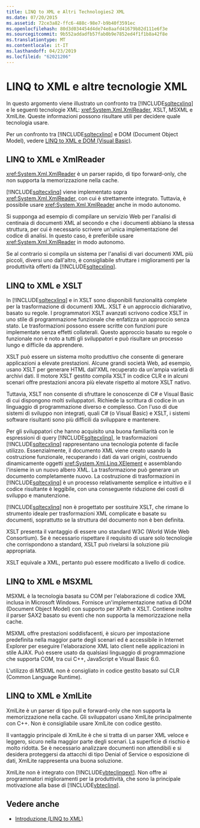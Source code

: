 ```yaml
---
title: LINQ to XML e Altri Technologies2 XML
ms.date: 07/20/2015
ms.assetid: 72ce3a82-ffc6-488c-98e7-b9b40f3591ec
ms.openlocfilehash: 80d3d034454d4de74e8aafd41679b82d111e6f3e
ms.sourcegitcommit: 9b552addadfb57fab0b9e7852ed4f1f1b8a42f8e
ms.translationtype: MT
ms.contentlocale: it-IT
ms.lasthandoff: 04/23/2019
ms.locfileid: "62021206"
---
```

# <a name="linq-to-xml-vs-other-xml-technologies"></a>LINQ to XML e altre tecnologie XML
In questo argomento viene illustrato un confronto tra [!INCLUDE[sqltecxlinq](~/includes/sqltecxlinq-md.md)] e le seguenti tecnologie XML: <xref:System.Xml.XmlReader>, XSLT, MSXML e XmlLite. Queste informazioni possono risultare utili per decidere quale tecnologia usare.  
  
 Per un confronto tra [!INCLUDE[sqltecxlinq](~/includes/sqltecxlinq-md.md)] e DOM (Document Object Model), vedere [LINQ to XML e DOM (Visual Basic)](../../../../visual-basic/programming-guide/concepts/linq/linq-to-xml-vs-dom.md).  
  
## <a name="linq-to-xml-vs-xmlreader"></a>LINQ to XML e XmlReader  
 <xref:System.Xml.XmlReader> è un parser rapido, di tipo forward-only, che non supporta la memorizzazione nella cache.  
  
 [!INCLUDE[sqltecxlinq](~/includes/sqltecxlinq-md.md)] viene implementato sopra <xref:System.Xml.XmlReader>, con cui è strettamente integrato. Tuttavia, è possibile usare <xref:System.Xml.XmlReader> anche in modo autonomo.  
  
 Si supponga ad esempio di compilare un servizio Web per l'analisi di centinaia di documenti XML al secondo e che i documenti abbiano la stessa struttura, per cui è necessario scrivere un'unica implementazione del codice di analisi. In questo caso, è preferibile usare <xref:System.Xml.XmlReader> in modo autonomo.  
  
 Se al contrario si compila un sistema per l'analisi di vari documenti XML più piccoli, diversi uno dall'altro, è consigliabile sfruttare i miglioramenti per la produttività offerti da [!INCLUDE[sqltecxlinq](~/includes/sqltecxlinq-md.md)].  
  
## <a name="linq-to-xml-vs-xslt"></a>LINQ to XML e XSLT  
 In [!INCLUDE[sqltecxlinq](~/includes/sqltecxlinq-md.md)] e in XSLT sono disponibili funzionalità complete per la trasformazione di documenti XML. XSLT è un approccio dichiarativo, basato su regole. I programmatori XSLT avanzati scrivono codice XSLT in uno stile di programmazione funzionale che enfatizza un approccio senza stato. Le trasformazioni possono essere scritte con funzioni pure implementate senza effetti collaterali. Questo approccio basato su regole o funzionale non è noto a tutti gli sviluppatori e può risultare un processo lungo e difficile da apprendere.  
  
 XSLT può essere un sistema molto produttivo che consente di generare applicazioni a elevate prestazioni. Alcune grandi società Web, ad esempio, usano XSLT per generare HTML dall'XML recuperato da un'ampia varietà di archivi dati. Il motore XSLT gestito compila XSLT in codice CLR e in alcuni scenari offre prestazioni ancora più elevate rispetto al motore XSLT nativo.  
  
 Tuttavia, XSLT non consente di sfruttare le conoscenze di C# e Visual Basic di cui dispongono molti sviluppatori. Richiede la scrittura di codice in un linguaggio di programmazione diverso e complesso. Con l'uso di due sistemi di sviluppo non integrati, quali C# (o Visual Basic) e XSLT, i sistemi software risultanti sono più difficili da sviluppare e mantenere.  
  
 Per gli sviluppatori che hanno acquisito una buona familiarità con le espressioni di query [!INCLUDE[sqltecxlinq](~/includes/sqltecxlinq-md.md)], le trasformazioni [!INCLUDE[sqltecxlinq](~/includes/sqltecxlinq-md.md)] rappresentano una tecnologia potente di facile utilizzo. Essenzialmente, il documento XML viene creato usando la costruzione funzionale, recuperando i dati da vari origini, costruendo dinamicamente oggetti <xref:System.Xml.Linq.XElement> e assemblando l'insieme in un nuovo albero XML. La trasformazione può generare un documento completamente nuovo. La costruzione di trasformazioni in [!INCLUDE[sqltecxlinq](~/includes/sqltecxlinq-md.md)] è un processo relativamente semplice e intuitivo e il codice risultante è leggibile, con una conseguente riduzione dei costi di sviluppo e manutenzione.  
  
 [!INCLUDE[sqltecxlinq](~/includes/sqltecxlinq-md.md)] non è progettato per sostituire XSLT, che rimane lo strumento ideale per trasformazioni XML complicate e basate su documenti, soprattutto se la struttura del documento non è ben definita.  
  
 XSLT presenta il vantaggio di essere uno standard W3C (World Wide Web Consortium). Se è necessario rispettare il requisito di usare solo tecnologie che corrispondono a standard, XSLT può rivelarsi la soluzione più appropriata.  
  
 XSLT equivale a XML, pertanto può essere modificato a livello di codice.  
  
## <a name="linq-to-xml-vs-msxml"></a>LINQ to XML e MSXML  
 MSXML è la tecnologia basata su COM per l'elaborazione di codice XML inclusa in Microsoft Windows. Fornisce un'implementazione nativa di DOM (Document Object Model) con supporto per XPath e XSLT. Contiene inoltre il parser SAX2 basato su eventi che non supporta la memorizzazione nella cache.  
  
 MSXML offre prestazioni soddisfacenti, è sicuro per impostazione predefinita nella maggior parte degli scenari ed è accessibile in Internet Explorer per eseguire l'elaborazione XML lato client nelle applicazioni in stile AJAX. Può essere usato da qualsiasi linguaggio di programmazione che supporta COM, tra cui C++, JavaScript e Visual Basic 6.0.  
  
 L'utilizzo di MSXML non è consigliato in codice gestito basato sul CLR (Common Language Runtime).  
  
## <a name="linq-to-xml-vs-xmllite"></a>LINQ to XML e XmlLite  
 XmlLite è un parser di tipo pull e forward-only che non supporta la memorizzazione nella cache. Gli sviluppatori usano XmlLite principalmente con C++. Non è consigliabile usare XmlLite con codice gestito.  
  
 Il vantaggio principale di XmlLite è che si tratta di un parser XML veloce e leggero, sicuro nella maggior parte degli scenari. La superficie di rischio è molto ridotta. Se è necessario analizzare documenti non attendibili e si desidera proteggersi da attacchi di tipo Denial of Service o esposizione di dati, XmlLite rappresenta una buona soluzione.  
  
 XmlLite non è integrato con [!INCLUDE[vbteclinqext](~/includes/vbteclinqext-md.md)]. Non offre ai programmatori miglioramenti per la produttività, che sono la principale motivazione alla base di [!INCLUDE[vbteclinq](~/includes/vbteclinq-md.md)].  
  
## <a name="see-also"></a>Vedere anche

- [Introduzione (LINQ to XML)](../../../../visual-basic/programming-guide/concepts/linq/getting-started-linq-to-xml.md)
